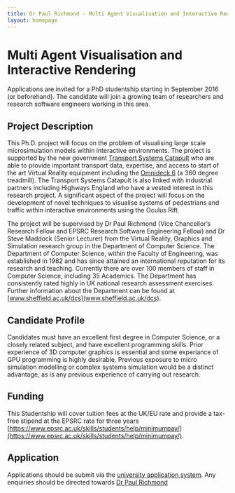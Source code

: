 ```yaml
---
title: Dr Paul Richmond - Multi Agent Visualisation and Interactive Rendering
layout: homepage
---
```


# Multi Agent Visualisation and Interactive Rendering

Applications are invited for a PhD studentship starting in September 2016 (or beforehand). The candidate will join a growing team of researchers and research software engineers working in this area.

## Project Description

This Ph.D. project will focus on the problem of visualising large scale microsimulation models within interactive environments. The project is supported by the new government [Transport Systems Catapult](https://ts.catapult.org.uk/) who are able to provide important transport data, expertise, and access to start of the art Virtual Reality equipment including the [Omnideck 6](https://ts.catapult.org.uk/visualisation-laboratory) (a 360 degree treadmill). The Transport Systems Catapult is also linked with industrial partners including Highways England who have a vested interest in this research project. A significant aspect of the project will focus on the development of novel techniques to visualise systems of pedestrians and traffic within interactive environments using the Oculus Rift.

The project will be supervised by Dr Paul Richmond (Vice Chancellor’s Research Fellow and EPSRC Research Software Engineering Fellow) and Dr Steve Maddock (Senior Lecturer) from the Virtual Reality, Graphics and Simulation research group in the Department of Computer Science.  The Department of Computer Science, within the Faculty of Engineering, was established in 1982 and has since attained an international reputation for its research and teaching. Currently there are over 100 members of staff in Computer Science, including 35 Academics. The Department has consistently rated highly in UK national research assessment exercises.  Further information about the Department can be found at [www.sheffield.ac.uk/dcs](www.sheffield.ac.uk/dcs).


## Candidate Profile

Candidates must have an excellent first degree in Computer Science, or a closely related subject, and have excellent programming skills. Prior experience of 3D computer graphics is essential and some experiance of GPU programming is highly desirable. Previous exposure to micro simulation modelling or complex systems simulation would be a distinct advantage, as is any previous experience of carrying out research.

## Funding 

This Studentship will cover tuition fees at the UK/EU rate and provide a tax-free stipend at the EPSRC rate for three years [https://www.epsrc.ac.uk/skills/students/help/minimumpay/](https://www.epsrc.ac.uk/skills/students/help/minimumpay/). 

## Application 

Applications should be submit via the [university application system](http://www.sheffield.ac.uk/postgraduate/research/apply/applying). Any enquiries should be directed towards [Dr Paul Richmond](../../contact)
